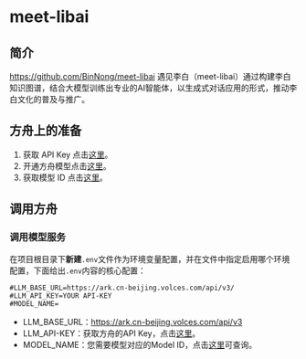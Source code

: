 
# meet-libai
## 简介

https://github.com/BinNong/meet-libai
遇见李白（meet-libai）通过构建李白知识图谱，结合大模型训练出专业的AI智能体，以生成式对话应用的形式，推动李白文化的普及与推广。

## 方舟上的准备

1. 获取 API Key 点击[这里](https://console.volcengine.com/ark/region:ark+cn-beijing/apiKey)。
2. 开通方舟模型点击[这里](https://console.volcengine.com/ark/region:ark+cn-beijing/openManagement)。
3. 获取模型 ID 点击[这里](https://www.volcengine.com/docs/82379/1330310#%E6%96%87%E6%9C%AC%E7%94%9F%E6%88%90)。


## 调用方舟

### 调用模型服务
在项目根目录下**新建**`.env`文件作为环境变量配置，并在文件中指定启用哪个环境配置，下面给出`.env`内容的核心配置：
```Shell
#LLM_BASE_URL=https://ark.cn-beijing.volces.com/api/v3/
#LLM_API_KEY=YOUR API-KEY
#MODEL_NAME=
```


* LLM_BASE_URL：https://ark.cn-beijing.volces.com/api/v3
* LLM_API-KEY：获取方舟的API Key，点击[这里](https://console.volcengine.com/ark/region:ark+cn-beijing/apiKey)。
* MODEL_NAME：您需要模型对应的Model ID，点击[这里](https://www.volcengine.com/docs/82379/1330310#%E6%96%87%E6%9C%AC%E7%94%9F%E6%88%90)可查询。

